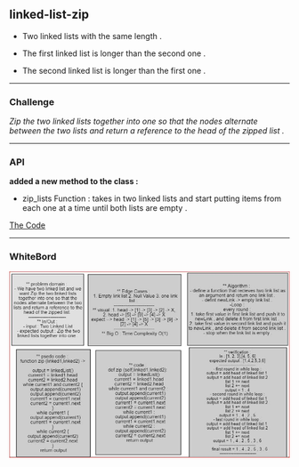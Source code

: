 ## **linked-list-zip**

- Two linked lists with the same length .

- The first linked list is longer than the second one .

- The second linked list is longer than the first one .

---
### **Challenge**

*Zip the two linked lists together into one so that the nodes alternate between the two lists and return a reference to the head of the zipped list .*

---
### **API**
**added a new method to the class :**

- zip_lists Function : takes in two linked lists and start putting items from each one at a time until both lists are empty .

[The Code](linked_list/cc8.py)

---
### **WhiteBord**

![challenge 8](/python/code_challenges/linked/linked-list/assest/cc8.JPG)
